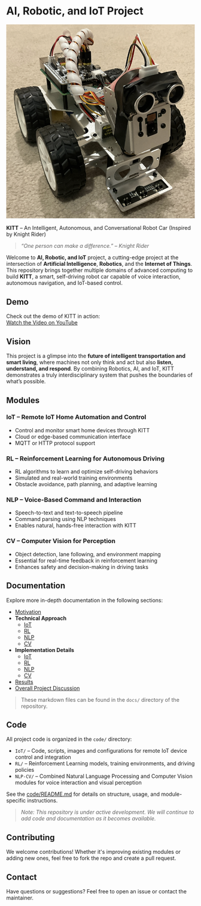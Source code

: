 # AI, Robotic, and IoT Project

![KITT](./img/KITT.png)

**KITT** – An Intelligent, Autonomous, and Conversational Robot Car (Inspired by Knight Rider)

> *“One person can make a difference.” – Knight Rider*

Welcome to **AI, Robotic, and IoT** project, a cutting-edge project at the intersection of **Artificial Intelligence**, **Robotics**, and the **Internet of Things**. This repository brings together multiple domains of advanced computing to build **KITT**, a smart, self-driving robot car capable of voice interaction, autonomous navigation, and IoT-based control.

## Demo

Check out the demo of KITT in action:  
[Watch the Video on YouTube](https://youtu.be/btqBe0lDBhk)

## Vision

This project is a glimpse into the **future of intelligent transportation and smart living**, where machines not only think and act but also **listen, understand, and respond**. By combining Robotics, AI, and IoT, KITT demonstrates a truly interdisciplinary system that pushes the boundaries of what’s possible.

## Modules

### IoT – Remote IoT Home Automation and Control
- Control and monitor smart home devices through KITT
- Cloud or edge-based communication interface
- MQTT or HTTP protocol support

### RL – Reinforcement Learning for Autonomous Driving
- RL algorithms to learn and optimize self-driving behaviors
- Simulated and real-world training environments
- Obstacle avoidance, path planning, and adaptive learning

### NLP – Voice-Based Command and Interaction
- Speech-to-text and text-to-speech pipeline
- Command parsing using NLP techniques
- Enables natural, hands-free interaction with KITT

### CV – Computer Vision for Perception
- Object detection, lane following, and environment mapping
- Essential for real-time feedback in reinforcement learning
- Enhances safety and decision-making in driving tasks

## Documentation

Explore more in-depth documentation in the following sections:

- [Motivation](docs/01_Motivation.md)
- **Technical Approach** 
    - [IoT](docs/02_Technical_Approach_IoT.md)
    - [RL](docs/03_Technical_Approach_RL.md)
    - [NLP](docs/04_Technical_Approach_NLP.md)
    - [CV](docs/05_Technical_Approach_CV.md)
- **Implementation Details** 
    - [IoT](docs/06_Implementation_Details_IoT.md)
    - [RL](docs/07_Implementation_Details_RL.md)
    - [NLP](docs/08_Implementation_Details_NLP.md)
    - [CV](docs/09_Implementation_Details_CV.md)
- [Results](docs/10_Results.md)  
- [Overall Project Discussion](docs/11_Overall_Project_Discussion.md)

> These markdown files can be found in the `docs/` directory of the repository.

## Code

All project code is organized in the `code/` directory:

- `IoT/` – Code, scripts, images and configurations for remote IoT device control and integration
- `RL/` – Reinforcement Learning models, training environments, and driving policies
- `NLP-CV/` – Combined Natural Language Processing and Computer Vision modules for voice interaction and visual perception

See the [code/README.md](code/README.md) for details on structure, usage, and module-specific instructions.

> *Note: This repository is under active development. We will continue to add code and documentation as it becomes available.*

## Contributing

We welcome contributions! Whether it's improving existing modules or adding new ones, feel free to fork the repo and create a pull request.

## Contact

Have questions or suggestions? Feel free to open an issue or contact the maintainer.